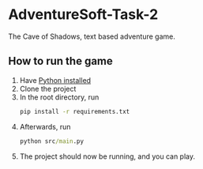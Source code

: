 # AdventureSoft-Task-2

The Cave of Shadows, text based adventure game.

## How to run the game

1. Have [Python installed](https://www.python.org/downloads/)
2. Clone the project
3. In the root directory, run
	```cmd
	pip install -r requirements.txt
	```
5. Afterwards, run
	```cmd
	python src/main.py
	```
7. The project should now be running, and you can play.
